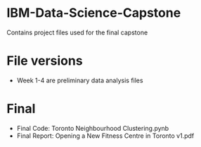 # IBM-Data-Science-Capstone
Contains project files used for the final capstone

# File versions
- Week 1-4 are preliminary data analysis files

# Final
- Final Code: Toronto Neighbourhood Clustering.pynb
- Final Report: Opening a New Fitness Centre in Toronto v1.pdf
